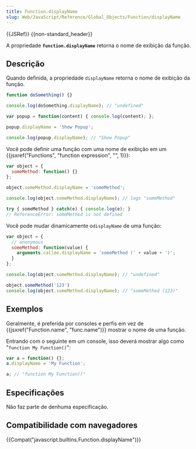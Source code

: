 ```yaml
---
title: Function.displayName
slug: Web/JavaScript/Reference/Global_Objects/Function/displayName
---
```


{{JSRef}} {{non-standard_header}}

A propriedade **`function.displayName`** retorna o nome de exibição da função.

## Descrição

Quando definida, a propriedade `displayName` retorna o nome de exibição da função.

```js
function doSomething() {}

console.log(doSomething.displayName); // "undefined"

var popup = function(content) { console.log(content); };

popup.displayName = 'Show Popup';

console.log(popup.displayName); // "Show Popup"
```

Você pode definir uma função com uma nome de exibição em um {{jsxref("Functions", "function expression", "", 1)}}:

```js
var object = {
  someMethod: function() {}
};

object.someMethod.displayName = 'someMethod';

console.log(object.someMethod.displayName); // logs "someMethod"

try { someMethod } catch(e) { console.log(e); }
// ReferenceError: someMethod is not defined
```

Você pode mudar dinamicamente o`displayName` de uma função:

```js
var object = {
  // anonymous
  someMethod: function(value) {
    arguments.callee.displayName = 'someMethod (' + value + ')';
  }
};

console.log(object.someMethod.displayName); // "undefined"

object.someMethod('123')
console.log(object.someMethod.displayName); // "someMethod (123)"
```

## Exemplos

Geralmente, é preferida por consoles e perfis em vez de {{jsxref("Function.name", "func.name")}} mostrar o nome de uma função.

Entrando com o seguinte em um console, isso deverá mostrar algo como "`function My Function()`":

```js
var a = function() {};
a.displayName = 'My Function';

a; // "function My Function()"
```

## Especificações

Não faz parte de denhuma especificação.

## Compatibilidade com navegadores

{{Compat("javascript.builtins.Function.displayName")}}
